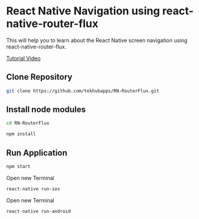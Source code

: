 # React Native Navigation using react-native-router-flux

This will help you to learn about the React Native screen navigation using react-native-router-flux.

[Tutorial Video](https://youtu.be/u8X1IUuYoRU)

## Clone Repository

```bash
git clone https://github.com/tekhubapps/RN-RouterFlux.git
```

## Install node modules

```bash
cd RN-RouterFlux
```
```bash
npm install
```

## Run Application

```bash
npm start
```
Open new Terminal
```bash
react-native run-ios
``` 
Open new Terminal
```bash
react-native run-android
``` 
